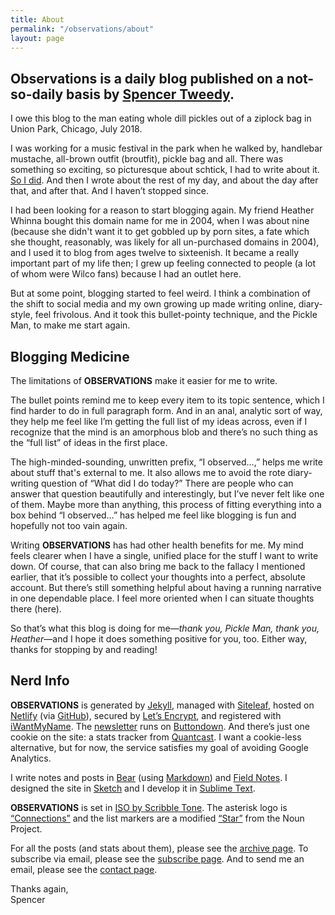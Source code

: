 ```yaml
---
title: About
permalink: "/observations/about"
layout: page
---
```


## Observations is a daily blog published on a not-so-daily basis by [Spencer Tweedy](https://spencertweedy.com/).

I owe this blog to the man eating whole dill pickles out of a ziplock bag in Union Park, Chicago, July 2018.

I was working for a music festival in the park when he walked by, handlebar mustache, all-brown outfit (broutfit), pickle bag and all. There was something so exciting, so picturesque about schtick, I had to write about it. [So I did](https://spencertweedy.com/observations/071718.html). And then I wrote about the rest of my day, and about the day after that, and after that. And I haven’t stopped since.

I had been looking for a reason to start blogging again. My friend Heather Whinna bought this domain name for me in 2004, when I was about nine (because she didn't want it to get gobbled up by porn sites, a fate which she thought, reasonably, was likely for all un-purchased domains in 2004), and I used it to blog from ages twelve to sixteenish. It became a really important part of my life then; I grew up feeling connected to people (a lot of whom were Wilco fans) because I had an outlet here.

But at some point, blogging started to feel weird. I think a combination of the shift to social media and my own growing up made writing online, diary-style, feel frivolous. And it took this bullet-pointy technique, and the Pickle Man, to make me start again.

## Blogging Medicine

The limitations of **OBSERVATIONS** make it easier for me to write.

The bullet points remind me to keep every item to its topic sentence, which I find harder to do in full paragraph form. And in an anal, analytic sort of way, they help me feel like I’m getting the full list of my ideas across, even if I recognize that the mind is an amorphous blob and there’s no such thing as the “full list” of ideas in the first place.

The high-minded-sounding, unwritten prefix, “I observed…,” helps me write about stuff that's external to me. It also allows me to avoid the rote diary-writing question of “What did I do today?” There are people who can answer that question beautifully and interestingly, but I’ve never felt like one of them. Maybe more than anything, this process of fitting everything into a box behind “I observed…” has helped me feel like blogging is fun and hopefully not too vain again.

Writing **OBSERVATIONS** has had other health benefits for me. My mind feels clearer when I have a single, unified place for the stuff I want to write down. Of course, that can also bring me back to the fallacy I mentioned earlier, that it’s possible to collect your thoughts into a perfect, absolute account. But there’s still something helpful about having a running narrative in one dependable place. I feel more oriented when I can situate thoughts there (here).

So that’s what this blog is doing for me—*thank you, Pickle Man, thank you, Heather*—and I hope it does something positive for you, too. Either way, thanks for stopping by and reading!

## Nerd Info

**OBSERVATIONS** is generated by [Jekyll](https://jekyllrb.com/), managed with [Siteleaf](https://www.siteleaf.com/), hosted on [Netlify](https://www.netlify.com/) (via [GitHub](https://github.com/spencertweedy/spencertweedy.github.io)), secured by [Let’s Encrypt](https://letsencrypt.org/), and registered with [iWantMyName](https://iwantmyname.com/). The [newsletter](https://spencertweedy.com/observations/subscribe) runs on [Buttondown](https://buttondown.email/). And there’s just one cookie on the site: a stats tracker from [Quantcast](https://www.quantcast.com/). I want a cookie-less alternative, but for now, the service satisfies my goal of avoiding Google Analytics.

I write notes and posts in [Bear](https://bear.app/) (using [Markdown](https://daringfireball.net/projects/markdown/)) and [Field Notes](https://fieldnotesbrand.com/). I designed the site in [Sketch](https://www.sketchapp.com/) and I develop it in [Sublime Text](https://www.sublimetext.com/).

**OBSERVATIONS** is set in [ISO by Scribble Tone](https://www.futurefonts.xyz/scribble-tone/iso). The asterisk logo is [“Connections”](https://thenounproject.com/icon/1207551/) and the list markers are a modified [“Star”](https://thenounproject.com/icon/1696194/) from the Noun Project.

For all the posts (and stats about them), please see the [archive page](https://spencertweedy.com/observations/archive). To subscribe via email, please see the [subscribe page](https://spencertweedy.com/observations/subscribe). And to send me an email, please see the [contact page](https://spencertweedy.com/observations/contact).

Thanks again,  
Spencer